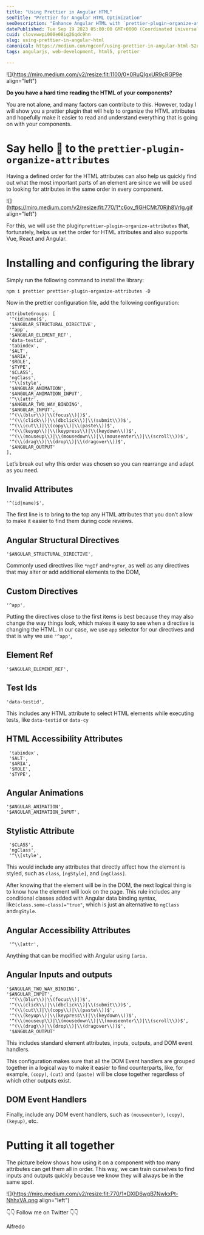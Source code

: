 ```yaml
---
title: "Using Prettier in Angular HTML"
seoTitle: "Prettier for Angular HTML Optimization"
seoDescription: "Enhance Angular HTML with `prettier-plugin-organize-attributes` for ordered attributes, quicker navigation. Supports Vue, React, Angular"
datePublished: Tue Sep 19 2023 05:00:00 GMT+0000 (Coordinated Universal Time)
cuid: clovvwwpi000e08ig26qdc9hn
slug: using-prettier-in-angular-html
canonical: https://medium.com/ngconf/using-prettier-in-angular-html-52efa7af625b
tags: angularjs, web-development, html5, prettier

---
```


![](https://miro.medium.com/v2/resize:fit:1100/0*0RuQIgxUR9cRGP9e align="left")

**Do you have a hard time reading the HTML of your components?**

You are not alone, and many factors can contribute to this. However, today I will show you a prettier plugin that will help to organize the HTML attributes and hopefully make it easier to read and understand everything that is going on with your components.

# **Say hello 👋 to the** `prettier-plugin-organize-attributes`

Having a defined order for the HTML attributes can also help us quickly find out what the most important parts of an element are since we will be used to looking for attributes in the same order in every component.

![](https://miro.medium.com/v2/resize:fit:770/1*c6ov_fIGHCMt70Rjh8VrIg.gif align="left")

For this, we will use the plugin`prettier-plugin-organize-attributes` that, fortunately, helps us set the order for HTML attributes and also supports Vue, React and Angular.

# **Installing and configuring the library**

Simply run the following command to install the library:

```plaintext
npm i prettier prettier-plugin-organize-attributes -D
```

Now in the prettier configuration file, add the following configuration:

```plaintext
attributeGroups: [  
 '^(id|name)$',  
 '$ANGULAR_STRUCTURAL_DIRECTIVE',  
 '^app', 
 '$ANGULAR_ELEMENT_REF',  
 'data-testid',  
 'tabindex',  
 '$ALT',  
 '$ARIA',  
 '$ROLE',  
 '$TYPE',  
 '$CLASS',  
 'ngClass',  
 '^\\[style',  
 '$ANGULAR_ANIMATION',  
 '$ANGULAR_ANIMATION_INPUT',  
 '^\\[attr',  
 '$ANGULAR_TWO_WAY_BINDING',  
 '$ANGULAR_INPUT',  
 '^(\\(blur\\)|\\(focus\\)|)$',  
 '^(\\(click\\)|\\(dbclick\\)|\\(submit\\))$',  
 '^(\\(cut\\)|\\(copy\\)|\\(paste\\))$',  
 '^(\\(keyup\\)|\\(keypress\\)|\\(keydown\\))$',  
 '^(\\(mouseup\\)|\\(mousedown\\)|\\(mouseenter\\)|\\(scroll\\))$',  
 '^(\\(drag\\)|\\(drop\\)|\\(dragover\\))$',  
 '$ANGULAR_OUTPUT'  
],
```

Let’s break out why this order was chosen so you can rearrange and adapt as you need.

## **Invalid Attributes**

```plaintext
'^(id|name)$',
```

The first line is to bring to the top any HTML attributes that you don’t allow to make it easier to find them during code reviews.

## **Angular Structural Directives**

```plaintext
'$ANGULAR_STRUCTURAL_DIRECTIVE',
```

Commonly used directives like `*ngIf` and`*ngFor`, as well as any directives that may alter or add additional elements to the DOM,

## **Custom Directives**

```plaintext
'^app',
```

Putting the directives close to the first items is best because they may also change the way things look, which makes it easy to see when a directive is changing the HTML. In our case, we use `app` selector for our directives and that is why we use `'^app'`,

## **Element Ref**

```plaintext
'$ANGULAR_ELEMENT_REF',
```

## **Test Ids**

```plaintext
'data-testid',
```

This includes any HTML attribute to select HTML elements while executing tests, like `data-testid` or `data-cy`

## **HTML Accessibility Attributes**

```plaintext
 'tabindex',  
 '$ALT',  
 '$ARIA',  
 '$ROLE',  
 '$TYPE',
```

## **Angular Animations**

```plaintext
'$ANGULAR_ANIMATION',
'$ANGULAR_ANIMATION_INPUT',
```

## **Stylistic Attribute**

```plaintext
 '$CLASS',  
 'ngClass',  
 '^\\[style',
```

This would include any attributes that directly affect how the element is styled, such as `class`, `[ngStyle]`, and `[ngClass]`.

After knowing that the element will be in the DOM, the next logical thing is to know how the element will look on the page. This rule includes any conditional classes added with Angular data binding syntax, like`[class.some-class]="true"`, which is just an alternative to `ngClass` and`ngStyle`.

## **Angular Accessibility Attributes**

```plaintext
 '^\\[attr',
```

Anything that can be modified with Angular using `[aria.`

## **Angular Inputs and outputs**

```plaintext
'$ANGULAR_TWO_WAY_BINDING', 
'$ANGULAR_INPUT',
 '^(\\(blur\\)|\\(focus\\)|)$',
 '^(\\(click\\)|\\(dbclick\\)|\\(submit\\))$',
 '^(\\(cut\\)|\\(copy\\)|\\(paste\\))$', 
 '^(\\(keyup\\)|\\(keypress\\)|\\(keydown\\))$',
 '^(\\(mouseup\\)|\\(mousedown\\)|\\(mouseenter\\)|\\(scroll\\))$', 
 '^(\\(drag\\)|\\(drop\\)|\\(dragover\\))$',
 '$ANGULAR_OUTPUT'
```

This includes standard element attributes, inputs, outputs, and DOM event handlers.

This configuration makes sure that all the DOM Event handlers are grouped together in a logical way to make it easier to find counterparts, like, for example, `(copy)`, `(cut)` and `(paste)` will be close together regardless of which other outputs exist.

## **DOM Event Handlers**

Finally, include any DOM event handlers, such as `(mouseenter)`, `(copy)`, `(keyup)`, etc.

# **Putting it all together**

The picture below shows how using it on a component with too many attributes can get them all in order. This way, we can train ourselves to find inputs and outputs quickly because we know they will always be in the same spot.

![](https://miro.medium.com/v2/resize:fit:770/1*DXlD6wgB7NwkxPt-NhhxVA.png align="left")

👇👇 Follow me on Twitter 👇👇

Alfredo